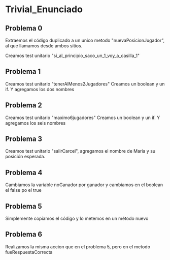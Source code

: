 # Trivial_Enunciado
## Problema 0
Extraemos el código duplicado a un unico metodo "nuevaPosicionJugador", al que llamamos desde ambos sitios.

Creamos test unitario "si_al_principio_saco_un_1_voy_a_casilla_1"

## Problema 1
Creamos test unitario "tenerAlMenos2Jugadores"
Creamos un boolean y un if. Y agregamos los dos nombres


## Problema 2
Creamos test unitario "maximo6jugadores"
Creamos un boolean y un if. Y agregamos los seis nombres


## Problema 3
Creamos test unitario "salirCarcel", agregamos el nombre de Maria y su posición esperada.


## Problema 4
Cambiamos la variable noGanador por ganador y cambiamos en el boolean el false po el true


## Problema 5
Simplemente copiamos el código y lo metemos en un método nuevo


## Problema 6
Realizamos la misma accion que en el problema 5, pero en el metodo fueRespuestaCorrecta

